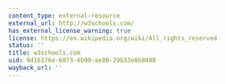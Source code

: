 ```yaml
---
content_type: external-resource
external_url: http://w3schools.com/
has_external_license_warning: true
license: https://en.wikipedia.org/wiki/All_rights_reserved
status: ''
title: w3schools.com
uid: 9d16176e-6073-4b90-ae80-29b33e8b8488
wayback_url: ''
---
```

